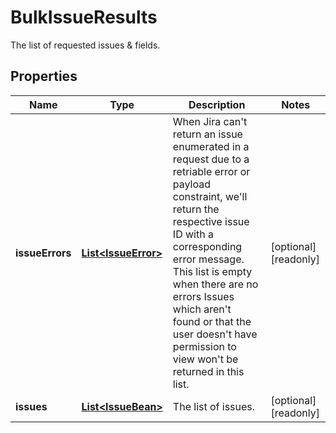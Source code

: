 

# BulkIssueResults

The list of requested issues & fields.

## Properties

| Name | Type | Description | Notes |
|------------ | ------------- | ------------- | -------------|
|**issueErrors** | [**List&lt;IssueError&gt;**](IssueError.md) | When Jira can&#39;t return an issue enumerated in a request due to a retriable error or payload constraint, we&#39;ll return the respective issue ID with a corresponding error message. This list is empty when there are no errors Issues which aren&#39;t found or that the user doesn&#39;t have permission to view won&#39;t be returned in this list. |  [optional] [readonly] |
|**issues** | [**List&lt;IssueBean&gt;**](IssueBean.md) | The list of issues. |  [optional] [readonly] |



